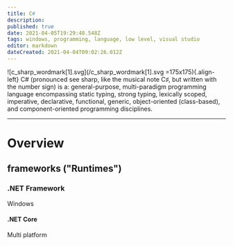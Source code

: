 ```yaml
---
title: C#
description: 
published: true
date: 2021-04-05T19:29:48.548Z
tags: windows, programming, language, low level, visual studio
editor: markdown
dateCreated: 2021-04-04T09:02:26.012Z
---
```



![c_sharp_wordmark[1].svg](/c_sharp_wordmark[1].svg =175x175){.align-left} 
C# (pronounced see sharp, like the musical note C♯, but written with the number sign) is a: 
general-purpose, multi-paradigm programming language encompassing static typing, 
strong typing, lexically scoped, imperative, 
declarative, functional, generic, 
object-oriented (class-based), and component-oriented programming disciplines.

---

# Overview
## frameworks ("Runtimes")
### .NET Framework
Windows

#### .NET Core
Multi platform